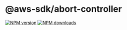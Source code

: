 # @aws-sdk/abort-controller

[![NPM version](https://img.shields.io/npm/v/@aws-sdk/abort-controller/rc.svg)](https://www.npmjs.com/package/@aws-sdk/abort-controller)
[![NPM downloads](https://img.shields.io/npm/dm/@aws-sdk/abort-controller.svg)](https://www.npmjs.com/package/@aws-sdk/abort-controller)
